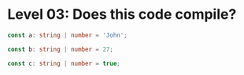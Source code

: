 # Level 03: Does this code compile?

```typescript
const a: string | number = 'John';
```

```typescript
const b: string | number = 27;
```

```typescript
const c: string | number = true;
```
